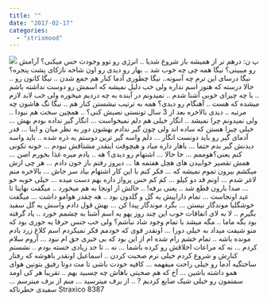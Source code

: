 ```yaml
---
title: ""
date: "2017-02-17"
categories: 
  - "strixmood"
---
```


[![](http://localhost/wp-content/uploads/2017/06/7855-300x300.png)](http://localhost/wp-content/uploads/2017/06/7855.png) پ ن: درهم تر از همیشه باز شروع شدیا .. انرژی رو توو وجودت حس میکنی؟ آرامش رو میبینی؟ نیگا همه چی چه خوب شد .. بهار رو دیدی رو اون شاخه نازکای پشت پنجره؟ نیگا درسای این ترم چه آسونه.. نیگا چطوری آدما کنار هم جمع شدن .. نیگا کانون رو .. حالا درسته که هنوز اسم نداره ولی خب دلیل نمیشه که اسمش رو دوست نداشته باشم .. با چه چیزای خوبی آشنا شدم .. نمیدونم در آینده به چه دردیم میخوره ولی خب لابد لازم میشده که هست .. آهنگام رو دیدی؟ همه به ترتیب نیشستن کنار هم .. نیگا تگ هاشون چه مرتبه .. دیدی بالاخره بعد از 3 سال تونستی نصبش کنی؟ .. همچین سخت هم نبودا .. ولی نمیدونم چرا نمیشد .. انگار خیلی هم دلم نمیخواست ... انگار گیر نداده بودم بهش ... خیلی چیزا هستن که ساده اند ولی چون گیر ندادم بهشون دور به نظر میان و اینا ... قدر آدمای گیر رو باید دونست انگار ... دلم واسه گیر ترین دوستم یه ذره شده .. باید واسه دیدنش گیر بدم حتما ... باهار داره میاد و هیچوقت اینقدر مشتاقش نبودم ... خونه تکونی کنم یعنی؟هوممم ... خا حالا ... اشتهام رو دیدی؟ هه .. یادم میره غذا بخورم اصن ... همش تقصیر خوابیدن های هچل هفتمه ها ... دیروز رفتم باز خون دادم ... هر چی ازش میکشم بیرون تموم نمیشه که ... فکر کنم با این کار اشتهام بیاد سر جاش ... بالاخره منم لاغر شدم ... اونم قد دو کیلو ... کم کم حس پرواز داره بهم دست میده ... خیلی خوبه خو ... صدا بارون قطع شد .. یعنی برفه! .. حالش از اونجا به هم میخورد .. میگفت نهایتا تا عید اونجاست ... تمام داراییش یه گل و گلدون بود .. هه چقدر هوامو داشت ... میگفت خوشگلیا موندگار نیستن ... بگرد موندگار پیدا کن ... بهش قول دادم واسش یه گل سفید بگیرم .. لا به لای اتفاقات خوب این چند روز یهو یه اسم آشنا به چشمم خورد .. یاد گرفته بود بگه ماما .. مگه میشد با تمام وجود شاد نباشم؟ ولی خب جنس حرفا یه جوری بود که منو شیفت میداد به خیلی دورا ... اونقدر قوی که خودمم فکر نمیکردم اسم کلاغ زرد یادم مونده باشه .. تمام خشم رام شده ام از این بود که بی خبری حق ام نبود ... آروم سلام کردم ... نه که مراعات اخلاقش رو کرده باشما ... نه .. تا حد زیادی خسته بودم .. نشستم کنارش و شروع کردم خیلی نرم صحبت کردن .. اسماعیل اونقدر باهوشه که رفتار ساختگیه آدما رو خیلی راحت میفهمه ... کافیه خودت باشی تا مث دوتا رفیق بتونین هوای همو داشته باشین ... آخ که هم صحبتی باهاش چه چسبید بهم .. تقریبا هر کی اومد سمتمون رو خیلی شیک ضایع کردیم ? .. از برف میترسید ... منم از برف میترسم ... سفیدی خطرناکه Straxico 8387
